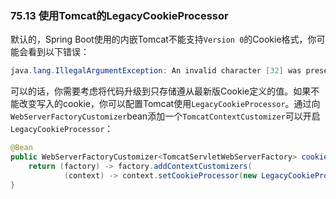 ### 75.13 使用Tomcat的LegacyCookieProcessor

默认的，Spring Boot使用的内嵌Tomcat不能支持`Version 0`的Cookie格式，你可能会看到以下错误：
```java
java.lang.IllegalArgumentException: An invalid character [32] was present in the Cookie value
```
可以的话，你需要考虑将代码升级到只存储遵从最新版Cookie定义的值。如果不能改变写入的cookie，你可以配置Tomcat使用`LegacyCookieProcessor`。通过向`WebServerFactoryCustomizer`bean添加一个`TomcatContextCustomizer`可以开启`LegacyCookieProcessor`：
```java
@Bean
public WebServerFactoryCustomizer<TomcatServletWebServerFactory> cookieProcessorCustomizer() {
	return (factory) -> factory.addContextCustomizers(
			(context) -> context.setCookieProcessor(new LegacyCookieProcessor()));
}
```
